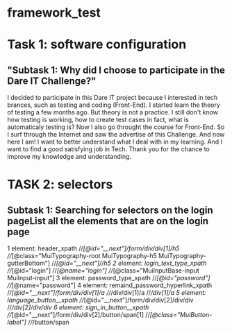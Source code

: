 # framework_test
# Task 1: software configuration
## "Subtask 1: Why did I choose to participate in the Dare IT Challenge?"
I decided to participate in this Dare IT project because I interested in tech brances, such as testing and coding (Front-End). I started learn the theory of testing a few months ago. But theory is not a practice. I still don't know how testing is working, how to create test cases in fact, what is automaticaly testing is? Now I also go throught the course for Front-End. So I surf through the Internet and saw the advertise of this Challenge. And now here I am! I want to better understand what I deal with in my learning. And I want to find a good satisfying job in Tech. Thank you for the chance to improve my knowledge and understanding.
# TASK 2: selectors
## Subtask 1: Searching for selectors on the login pageList all the elements that are on the login page
1 element: header_xpath
//*[@id="__next"]/form/div/div[1]/h5
//*[@class="MuiTypography-root MuiTypography-h5 MuiTypography-gutterBottom"]
//*[@id="__next"]//h5
2 element: login_text_type_xpath
//*[@id="login"]
//*[@name="login"]
//*[@class="MuiInputBase-input MuiInput-input"]
3 element: password_type_xpath
//*[@id="password"]
//*[@name="password"]
4 element: remaind_password_hyperlink_xpath
//*[@id="__next"]/form/div/div[1]/a
//*/div/div[1]/a
//*/div[1]/a
5 element: language_button__xpath
//*[@id="__next"]/form/div/div[2]/div/div
//*/div[2]/div/div
6 element: sign_in_button__xpath
//*[@id="__next"]/form/div/div[2]/button/span[1]
//*[@class="MuiButton-label"]
//*/button/span
